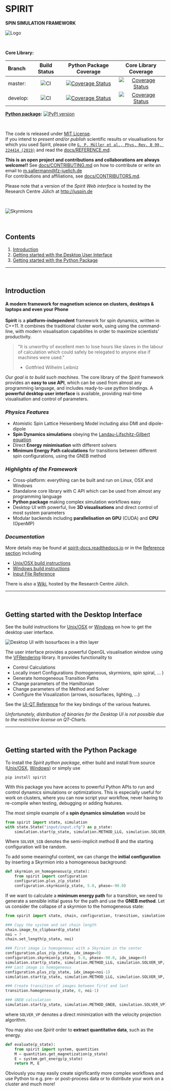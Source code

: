 SPIRIT
=============================
**SPIN SIMULATION FRAMEWORK**<br />


![Logo](https://imgur.com/iWc1kuE.png "Spirit Logo")


&nbsp;


**Core Library:**

| Branch   | Build Status | Python Package Coverage | Core Library Coverage |
| :------- | :----------: | :---------------------: | :-------------------: |
| master:  | ![CI](https://github.com/spirit-code/spirit/workflows/CI/badge.svg?branch=master) | [![Coverage Status](https://coveralls.io/repos/github/spirit-code/spirit/badge.svg?branch=master)](https://coveralls.io/github/spirit-code/spirit?branch=master) | [![Coverage Status](https://codecov.io/gh/spirit-code/spirit/branch/master/graph/badge.svg)](https://codecov.io/gh/spirit-code/spirit/branch/master) |
| develop: | ![CI](https://github.com/spirit-code/spirit/workflows/CI/badge.svg?branch=develop) | [![Coverage Status](https://coveralls.io/repos/github/spirit-code/spirit/badge.svg?branch=develop)](https://coveralls.io/github/spirit-code/spirit?branch=develop) | [![Coverage Status](https://codecov.io/gh/spirit-code/spirit/branch/develop/graph/badge.svg)](https://codecov.io/gh/spirit-code/spirit/branch/develop) |

**[Python package](https://pypi.org/project/spirit/):** [![PyPI version](https://badge.fury.io/py/spirit.svg)](https://badge.fury.io/py/spirit)


&nbsp;


The code is released under [MIT License](LICENSE.txt).<br />
If you intend to *present and/or publish* scientific results or visualisations for which you used Spirit,
please cite [`G. P. Müller et al., Phys. Rev. B 99, 224414 (2019)`](https://link.aps.org/doi/10.1103/PhysRevB.99.224414) and read the [docs/REFERENCE.md](docs/REFERENCE.md).

**This is an open project and contributions and collaborations are always welcome!!**
See [docs/CONTRIBUTING.md](docs/CONTRIBUTING.md) on how to contribute or write an email to m.sallermann@fz-juelich.de<br />
For contributions and affiliations, see [docs/CONTRIBUTORS.md](docs/CONTRIBUTORS.md).

Please note that a version of the *Spirit Web interface* is hosted by the Research Centre Jülich at
http://juspin.de


&nbsp;

<!--
![nur ein Beispiel](https://commons.wikimedia.org/wiki/File:Example_de.jpg "Beispielbild")
-->

![Skyrmions](http://imgur.com/JgPj8t5.jpg "Skyrmions on a 2D grid")

&nbsp;



Contents
--------

1. [Introduction](#Introduction)
2. [Getting started with the Desktop User Interface](#Desktop)
3. [Getting started with the Python Package](#Python)

---------------------------------------------



&nbsp;



Introduction <a name="Introduction"></a>
---------------------------------------------

#### A modern framework for magnetism science on clusters, desktops & laptops and even your Phone

**Spirit** is a **platform-independent** framework for spin dynamics, written in C++11.
It combines the traditional cluster work, using using the command-line, with modern
visualisation capabilites in order to maximize scientists' productivity.

> "It is unworthy of excellent men to lose hours like slaves in
>  the labour of calculation which could safely be relegated to
>  anyone else if machines were used."
> - Gottfried Wilhelm Leibniz

*Our goal is to build such machines*. The core library of the *Spirit* framework provides an
**easy to use API**, which can be used from almost any programming language,
and includes ready-to-use python bindings.
A **powerful desktop user interface** is available, providing real-time visualisation and
control of parameters.

### *Physics Features*

- Atomistic Spin Lattice Heisenberg Model including also DMI and dipole-dipole
- **Spin Dynamics simulations** obeying the
  [Landau-Lifschitz-Gilbert equation](https://en.wikipedia.org/wiki/Landau%E2%80%93Lifshitz%E2%80%93Gilbert_equation)
- Direct **Energy minimisation** with different solvers
- **Minimum Energy Path calculations** for transitions between different
  spin configurations, using the GNEB method

### *Highlights of the Framework*

- Cross-platform: everything can be built and run on Linux, OSX and Windows
- Standalone core library with C API which can be used from almost any programming language
- **Python package** making complex simulation workflows easy
- Desktop UI with powerful, live **3D visualisations** and direct control of most system parameters
- Modular backends including **parallelisation on GPU** (CUDA) and **CPU** (OpenMP)

### *Documentation*

More details may be found at [spirit-docs.readthedocs.io](http://spirit-docs.readthedocs.io)
or in the [Reference section](docs/README.md) including

- [Unix/OSX build instructions](docs/Build_Unix_OSX.md)
- [Windows build instructions](docs/Build_Windows.md)
- [Input File Reference](core/docs/Input.md)

There is also a [Wiki](https://iffwiki.fz-juelich.de/index.php/Spirit "Click me..."),
hosted by the Research Centre Jülich.

---------------------------------------------



&nbsp;



Getting started with the Desktop Interface <a name="Desktop"></a>
---------------------------------------------

See the build instructions for [Unix/OSX](docs/Build_Unix_OSX.md) or
[Windows](docs/Build_Windows.md) on how to get the desktop user interface.

![Desktop UI with Isosurfaces in a thin layer](http://imgur.com/QUcN4aG.jpg "Isosurfaces in a thin layer")

The user interface provides a powerful OpenGL visualisation window
using the [VFRendering](https://github.com/FlorianRhiem/VFRendering) library.
It provides functionality to

- Control Calculations
- Locally insert Configurations (homogeneous, skyrmions, spin spiral, ... )
- Generate homogeneous Transition Paths
- Change parameters of the Hamiltonian
- Change parameters of the Method and Solver
- Configure the Visualization (arrows, isosurfaces, lighting, ...)

See the [UI-QT Reference](docs/UI-Qt.md) for the key bindings of the various features.

*Unfortunately, distribution of binaries for the Desktop UI is not possible due
to the restrictive license on QT-Charts.*

---------------------------------------------



&nbsp;



Getting started with the Python Package <a name="Python"></a>
---------------------------------------------

To install the *Spirit python package*, either build and install from source
([Unix/OSX](docs/Build_Unix_OSX.md), [Windows](docs/Build_Windows.md)) or
simply use

    pip install spirit

With this package you have access to powerful Python APIs to run and control
dynamics simulations or optimizations.
This is especially useful for work on clusters, where you can now script your
workflow, never having to re-compile when testing, debugging or adding features.

The most simple example of a **spin dynamics simulation** would be
``` python
from spirit import state, simulation
with state.State("input/input.cfg") as p_state:
    simulation.start(p_state, simulation.METHOD_LLG, simulation.SOLVER_SIB)
```
Where `SOLVER_SIB` denotes the semi-implicit method B and the starting configuration
will be random.

To add some meaningful content, we can change the **initial configuration** by
inserting a Skyrmion into a homogeneous background:
``` python
def skyrmion_on_homogeneous(p_state):
    from spirit import configuration
    configuration.plus_z(p_state)
    configuration.skyrmion(p_state, 5.0, phase=-90.0)
```

If we want to calculate a **minimum energy path** for a transition, we need to generate
a sensible initial guess for the path and use the **GNEB method**. Let us consider
the collapse of a skyrmion to the homogeneous state:
``` python
from spirit import state, chain, configuration, transition, simulation

### Copy the system and set chain length
chain.image_to_clipboard(p_state)
noi = 7
chain.set_length(p_state, noi)

### First image is homogeneous with a Skyrmion in the center
configuration.plus_z(p_state, idx_image=0)
configuration.skyrmion(p_state, 5.0, phase=-90.0, idx_image=0)
simulation.start(p_state, simulation.METHOD_LLG, simulation.SOLVER_VP, idx_image=0)
### Last image is homogeneous
configuration.plus_z(p_state, idx_image=noi-1)
simulation.start(p_state, simulation.METHOD_LLG, simulation.SOLVER_VP, idx_image=noi-1)

### Create transition of images between first and last
transition.homogeneous(p_state, 0, noi-1)

### GNEB calculation
simulation.start(p_state, simulation.METHOD_GNEB, simulation.SOLVER_VP)
```
where `SOLVER_VP` denotes a direct minimization with the velocity projection algorithm.

You may also use *Spirit* order to **extract quantitative data**, such as the energy.
``` python
def evaluate(p_state):
    from spirit import system, quantities
    M = quantities.get_magnetization(p_state)
    E = system.get_energy(p_state)
    return M, E
```

Obviously you may easily create significantly more complex workflows and use Python
to e.g. pre- or post-process data or to distribute your work on a cluster and much more!